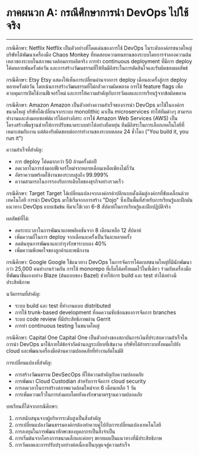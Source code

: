 # ภาคผนวก A: กรณีศึกษาการนำ DevOps ไปใช้จริง
-------------------

กรณีศึกษา: Netflix
Netflix เป็นตัวอย่างที่โดดเด่นของการใช้ DevOps ในระดับองค์กรขนาดใหญ่ บริษัทได้พัฒนาเครื่องมือ Chaos Monkey ที่ทดสอบความทนทานของระบบโดยการจำลองความล้มเหลวของระบบในสภาพแวดล้อมการผลิตจริง การทำ continuous deployment ที่มีการ deploy โค้ดหลายพันครั้งต่อวัน และการสร้างวัฒนธรรมที่ให้ทีมมีอิสระในการตัดสินใจและรับผิดชอบผลลัพธ์

กรณีศึกษา: Etsy
Etsy แสดงให้เห็นการเปลี่ยนผ่านจากการ deploy เดือนละครั้งสู่การ deploy หลายครั้งต่อวัน โดยเน้นการสร้างวัฒนธรรมที่ไม่กลัวความผิดพลาด การใช้ feature flags เพื่อควบคุมการเปิดใช้งานฟีเจอร์ใหม่ และการให้ความสำคัญกับการวัดผลและการเรียนรู้จากข้อผิดพลาด


กรณีศึกษา: Amazon 
Amazon เป็นตัวอย่างความสำเร็จของการนำ DevOps มาใช้ในองค์กรขนาดใหญ่ บริษัทได้เปลี่ยนจากระบบ monolithic มาเป็น microservices ทำให้ทีมต่างๆ สามารถทำงานและส่งมอบซอฟต์แวร์ได้อย่างอิสระ การใช้ Amazon Web Services (AWS) เป็นโครงสร้างพื้นฐานช่วยให้การปรับขนาดระบบทำได้อย่างยืดหยุ่น ทีมมีอิสระในการเลือกเทคโนโลยีที่เหมาะสมกับงาน แต่ต้องรับผิดชอบต่อการทำงานของระบบตลอด 24 ชั่วโมง ("You build it, you run it")

ความสำเร็จที่สำคัญ:
- การ deploy โค้ดมากกว่า 50 ล้านครั้งต่อปี
- ลดเวลาในการส่งมอบฟีเจอร์ใหม่จากหลายเดือนเหลือเพียงไม่กี่วัน
- อัตราความพร้อมใช้งานของระบบสูงถึง 99.999%
- ความสามารถในการรองรับการเติบโตของธุรกิจอย่างรวดเร็ว

กรณีศึกษา: Target
Target ได้เปลี่ยนแปลงจากองค์กรค้าปลีกแบบดั้งเดิมสู่องค์กรที่ขับเคลื่อนด้วยเทคโนโลยี การนำ DevOps มาใช้เริ่มจากการสร้าง "Dojo" ซึ่งเป็นพื้นที่สำหรับการเรียนรู้และฝึกฝนแนวทาง DevOps แบบเข้มข้น ทีมจะใช้เวลา 6-8 สัปดาห์ในการเรียนรู้และฝึกปฏิบัติจริง

ผลลัพธ์ที่ได้:
- ลดระยะเวลาในการพัฒนาแอพพลิเคชันจาก 8 เดือนเหลือ 12 สัปดาห์
- เพิ่มความถี่ในการ deploy จากเดือนละครั้งเป็นวันละหลายครั้ง
- ลดต้นทุนการพัฒนาและบำรุงรักษาระบบลง 40%
- เพิ่มความพึงพอใจของลูกค้าและพนักงาน

กรณีศึกษา: Google
Google ใช้แนวทาง DevOps ในการจัดการโค้ดเบสขนาดใหญ่ที่มีนักพัฒนากว่า 25,000 คนทำงานร่วมกัน การใช้ monorepo ที่เก็บโค้ดทั้งหมดไว้ในที่เดียว ร่วมกับเครื่องมือที่พัฒนาขึ้นเองอย่าง Blaze (ต้นแบบของ Bazel) ช่วยให้การ build และ test ทำได้อย่างมีประสิทธิภาพ

นวัตกรรมที่สำคัญ:
- ระบบ build และ test ที่ทำงานแบบ distributed
- การใช้ trunk-based development ที่ลดความซับซ้อนของการจัดการ branches
- ระบบ code review ที่มีประสิทธิภาพผ่าน Gerrit
- การทำ continuous testing ในขนาดใหญ่

กรณีศึกษา: Capital One
Capital One เป็นตัวอย่างของสถาบันการเงินที่ประสบความสำเร็จในการนำ DevOps มาใช้ภายใต้ข้อจำกัดด้านกฎระเบียบที่เข้มงวด บริษัทได้ย้ายระบบทั้งหมดไปยัง cloud และพัฒนาเครื่องมือด้านความปลอดภัยที่ทำงานอัตโนมัติ

การเปลี่ยนแปลงที่สำคัญ:
- การสร้างวัฒนธรรม DevSecOps ที่ให้ความสำคัญกับความปลอดภัย
- การพัฒนา Cloud Custodian สำหรับการจัดการ cloud security
- การลดเวลาในการสร้างสภาพแวดล้อมใหม่จาก 6 เดือนเหลือ 1 วัน
- การเพิ่มความเร็วในการส่งมอบโดยยังคงรักษามาตรฐานความปลอดภัย

บทเรียนที่ได้จากกรณีศึกษา:
1. การสนับสนุนจากผู้บริหารระดับสูงเป็นสิ่งสำคัญ
2. การเปลี่ยนแปลงวัฒนธรรมองค์กรต้องทำควบคู่ไปกับการเปลี่ยนแปลงเทคโนโลยี
3. การลงทุนในการพัฒนาทักษะของบุคลากรเป็นสิ่งจำเป็น
4. การเริ่มต้นจากโครงการขนาดเล็กและค่อยๆ ขยายผลเป็นแนวทางที่มีประสิทธิภาพ
5. การวัดผลและการปรับปรุงอย่างต่อเนื่องเป็นกุญแจสู่ความสำเร็จ

